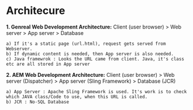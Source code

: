 # Architecure

**1. Genreal Web Development Architecture:**
Client (user browser) > Web server > App server > Database

    a) If it's a static page (url.html), request gets served from Webserver.
    b) If dynamic content is needed, then App server is also needed.
    c) Java framewrok : Looks the URL came from client. Java, it's class etc are all stored in App server

**2. AEM Web Development Architecture:**
Client (user browser) > Web server (Dispatcher) > App server (Sling Framework) > Database (JCR)

    a) App Server : Apache Sling Framework is used. It's work is to check which JAVA class/Code to use, when this URL is called.
    b) JCR : No-SQL Database
